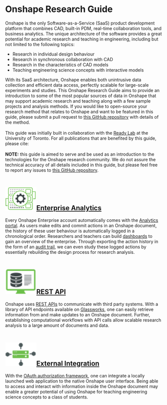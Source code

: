 # Onshape Research Guide
<section class="section">
    <div class="container">
        <div>
            Onshape is the only Software-as-a-Service (SaaS) product development platform that combines CAD, built-in PDM, real-time collaboration tools, and business analytics. The unique architecture of the software provides a great potential for academic research and teaching in engineering, including but not limited to the following topics: 
        </div>
        <ul>
            <li>Research in individual design behaviour </li>
            <li>Research in synchronous collaboration with CAD </li>
            <li>Research in the characteristics of CAD models </li>
            <li>Teaching engineering science concepts with interactive models </li>
        </ul>
        <div>
            With its SaaS architecture, Onshape enables both unintrusive data collection and efficient data access, perfectly scalable for large-scale experiments and studies. This Onshape Research Guide aims to provide an introduction to some of the most popular sources of data in Onshape that may support academic research and teaching along with a few sample projects and analysis methods. If you would like to open-source your research method that relates to Onshape and want to be featured in this guide, please submit a pull request to <a href="https://github.com/PTC-Education/Onshape-Research-Guide">this GitHub repository</a> with details of the method. <br><br>
        </div>
        <div>
            This guide was initially built in collaboration with the <a href='https://readylab.mie.utoronto.ca'>Ready Lab</a> at the University of Toronto. For all publications that are benefited by this guide, please cite: <br><br>
        </div>
        <div>
            <b>NOTE:</b> this guide is aimed to serve and be used as an introduction to the technologies for the Onshape research community. We do not assure the technical accuracy of all details included in this guide, but please feel free to report any issues to <a href="https://github.com/PTC-Education/Onshape-Research-Guide">this GitHub repository</a>. <br><br>
        </div>
    </div>
    <div class="container">
        <h2>
            <a href="https://github.com/PTC-Education/Onshape-Research-Guide/analytics"><img src="resources/Data Process.png" width="100px" alt=""/>Enterprise Analytics</a>
        </h2>
        <div>
            Every Onshape Enterprise account automatically comes with the <a href="https://cad.onshape.com/help/Content/EnterpriseHelp/Content/reports.htm?tocpath=Enterprise%7CAccessing%20Analytics%7C_____0">Analytics portal</a>. As users make edits and commit actions in an Onshape document, the history of these user behaviour is automatically logged in a chronological order. Researchers and teachers can build <a href='https://cad.onshape.com/help/Content/my_analytics.htm?tocpath=Enterprise%7CAccessing%20Analytics%7C_____1'>dashboards</a> to gain an overview of the enterprise. Through exporting the action history in the form of an <a href="https://cad.onshape.com/help/Content/audit_reports.htm?tocpath=Enterprise%7CAccessing%20Analytics%7C_____2">audit trail</a>, we can even study these logged actions by essentially rebuilding the design process for research analysis.<br><br>
        </div>
    </div>
    <div class="container">
        <h2>
            <a href="https://github.com/PTC-Education/Onshape-Research-Guide/api"><img src="resources/Database Application.png" width="100px" alt=""/>REST API</a>
        </h2>
        <div>
            Onshape uses <a href="https://onshape-public.github.io/docs/apioverview/">REST APIs</a> to communicate with third party systems. With a library of API endpoints available on <a href="https://cad.onshape.com/glassworks/explorer/#/">Glassworks</a>, one can easily retrieve information from and make updates to an Onshape document. Further, establishing computational workflows with API calls allow scalable research analysis to a large amount of documents and data.</a><br><br>
        </div>
    </div>
    <div class="container">
        <h2>
            <a href="https://github.com/PTC-Education/Onshape-Research-Guide/ui_integration"><img src="resources/Systems Integration.png" width="100px" alt=""/>External Integration</a>
        </h2>
        <div>
            With the <a href='https://onshape-public.github.io/docs/oauth/'>OAuth authorization framework</a>, one can integrate a locally launched web application to the native Onshape user interface. Being able to access and interact with information inside the Onshape document may enable a greater potential of using Onshape for teaching engineering science concepts to a class of students. 
        </div>
    </div>
</section>
